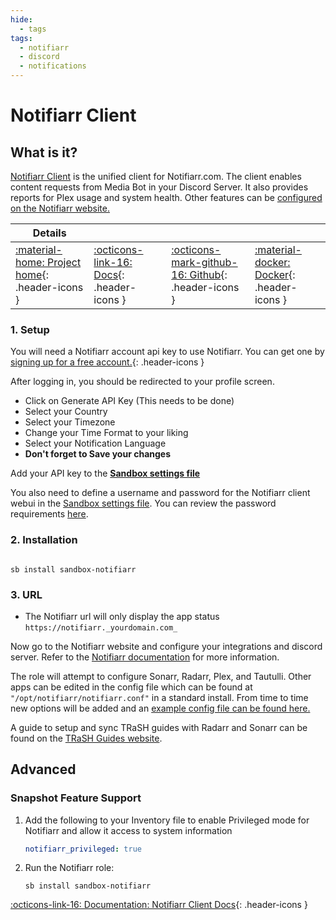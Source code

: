 ```yaml
---
hide:
  - tags
tags:
  - notifiarr
  - discord
  - notifications
---
```


# Notifiarr Client

## What is it?

[Notifiarr Client](https://notifiarr.com/) is the unified client for Notifiarr.com. The client enables content requests from Media Bot in your Discord Server. It also provides reports for Plex usage and system health. Other features can be [configured on the Notifiarr website.](https://notifiarr.com/)

| Details     |             |             |             |
|-------------|-------------|-------------|-------------|
| [:material-home: Project home](https://notifiarr.com/){: .header-icons } | [:octicons-link-16: Docs](https://notifiarr.wiki/){: .header-icons } | [:octicons-mark-github-16: Github](https://github.com/Notifiarr/notifiarr){: .header-icons } | [:material-docker: Docker](https://hub.docker.com/r/golift/notifiarr){: .header-icons }|

### 1. Setup

You will need a Notifiarr account api key to use Notifiarr. You can get one by [signing up for a free account.](https://notifiarr.com/guest/register){: .header-icons }

After logging in, you should be redirected to your profile screen.

- Click on Generate API Key (This needs to be done)
- Select your Country
- Select your Timezone
- Change your Time Format to your liking
- Select your Notification Language
- **Don't forget to Save your changes**

Add your API key to the **[Sandbox settings file](../../sandbox/settings.md)**

You also need to define a username and password for the Notifiarr client webui in the [Sandbox settings file](../../sandbox/settings.md). You can review the password requirements [here](https://github.com/Notifiarr/notifiarr#webui).

### 2. Installation

``` shell

sb install sandbox-notifiarr

```

### 3. URL

- The Notifiarr url will only display the app status `https://notifiarr._yourdomain.com_`

Now go to the Notifiarr website and configure your integrations and discord server.
Refer to the [Notifiarr documentation](https://notifiarr.wiki/) for more information.

The role will attempt to configure Sonarr, Radarr, Plex, and Tautulli. Other apps can be edited in the config file which can be found at `"/opt/notifiarr/notifiarr.conf"` in a standard install. From time to time new options will be added and an [example config file can be found here.](https://github.com/Notifiarr/notifiarr/blob/main/examples/notifiarr.conf.example)

A guide to setup and sync TRaSH guides with Radarr and Sonarr can be found on the [TRaSH Guides website](https://trash-guides.info/Guide-Sync/).

## Advanced

### Snapshot Feature Support

1. Add the following to your Inventory file to enable Privileged mode for Notifiarr and allow it access to system information

     ```yaml
     notifiarr_privileged: true
     ```

2. Run the Notifiarr role:

      ```shell
      sb install sandbox-notifiarr
      ```

[:octicons-link-16: Documentation: Notifiarr Client Docs](https://notifiarr.wiki/){: .header-icons }
